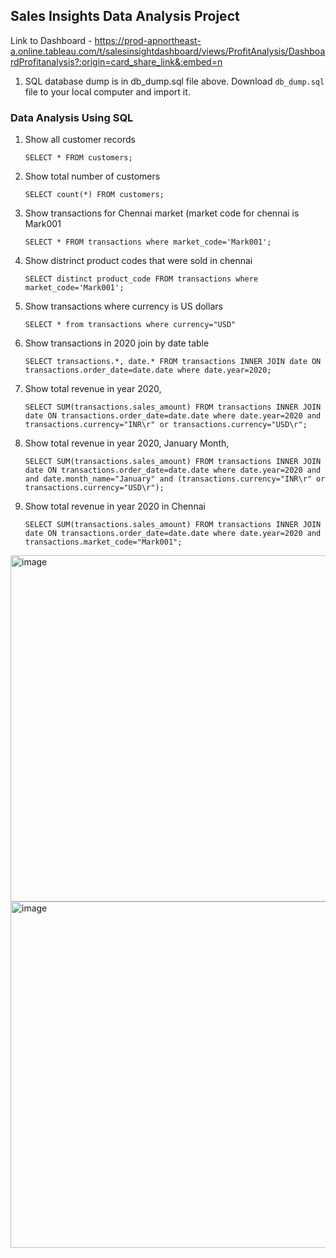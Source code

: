 ## Sales Insights Data Analysis Project


Link to Dashboard - https://prod-apnortheast-a.online.tableau.com/t/salesinsightdashboard/views/ProfitAnalysis/DashboardProfitanalysis?:origin=card_share_link&:embed=n

1. SQL database dump is in db_dump.sql file above. Download `db_dump.sql` file to your local computer and import it.
### Data Analysis Using SQL

1. Show all customer records

    `SELECT * FROM customers;`

1. Show total number of customers

    `SELECT count(*) FROM customers;`

1. Show transactions for Chennai market (market code for chennai is Mark001

    `SELECT * FROM transactions where market_code='Mark001';`

1. Show distrinct product codes that were sold in chennai

    `SELECT distinct product_code FROM transactions where market_code='Mark001';`

1. Show transactions where currency is US dollars

    `SELECT * from transactions where currency="USD"`

1. Show transactions in 2020 join by date table

    `SELECT transactions.*, date.* FROM transactions INNER JOIN date ON transactions.order_date=date.date where date.year=2020;`

1. Show total revenue in year 2020,

    `SELECT SUM(transactions.sales_amount) FROM transactions INNER JOIN date ON transactions.order_date=date.date where date.year=2020 and transactions.currency="INR\r" or transactions.currency="USD\r";`
	
1. Show total revenue in year 2020, January Month,

    `SELECT SUM(transactions.sales_amount) FROM transactions INNER JOIN date ON transactions.order_date=date.date where date.year=2020 and and date.month_name="January" and (transactions.currency="INR\r" or transactions.currency="USD\r");`

1. Show total revenue in year 2020 in Chennai

    `SELECT SUM(transactions.sales_amount) FROM transactions INNER JOIN date ON transactions.order_date=date.date where date.year=2020
and transactions.market_code="Mark001";`


<img width="554" alt="image" src="https://user-images.githubusercontent.com/66819985/186597337-32415497-3351-4664-b9d3-75210ad5776c.png">
<img width="554" alt="image" src="https://user-images.githubusercontent.com/66819985/186597470-fc86d50b-8ebe-416f-8346-b93c9ceee8f0.png">



